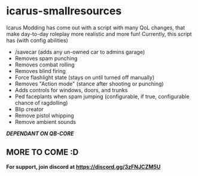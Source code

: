 # icarus-smallresources
Icarus Modding has come out with a script with many QoL changes, that make day-to-day roleplay more realistic and more fun!
Currently, this script has (with config abilities)

- /savecar (adds any un-owned car to admins garage)
- Removes spam punching
- Removes combat rolling
- Removes blind firing
- Force flashlight state (stays on until turned off manually)
- Removes "Action mode" (stance after shooting or punching)
- Adds controls for windows, doors, and trunks
- Ped faceplants when spam jumping (configurable, if true, configurable chance of ragdolling)
- Blip creator
- Remove pistol whipping
- Remove ambient sounds

***DEPENDANT ON QB-CORE***
  ## MORE TO COME :D

  __For support, join discord at https://discord.gg/3zFNJCZM5U__
